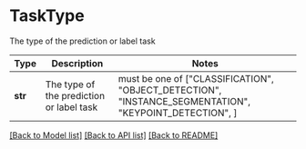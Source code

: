 # TaskType

The type of the prediction or label task

Type | Description | Notes
------------- | ------------- | -------------
**str** | The type of the prediction or label task |  must be one of ["CLASSIFICATION", "OBJECT_DETECTION", "INSTANCE_SEGMENTATION", "KEYPOINT_DETECTION", ]

[[Back to Model list]](../README.md#documentation-for-models) [[Back to API list]](../README.md#documentation-for-api-endpoints) [[Back to README]](../README.md)

